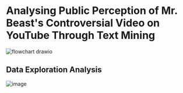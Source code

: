 # Analysing Public Perception of Mr. Beast's Controversial Video on YouTube Through Text Mining
![flowchart drawio](https://github.com/user-attachments/assets/e39a5ea1-d6d3-4892-b763-5d6756e0fc01)

## Data Exploration Analysis

![image](https://github.com/user-attachments/assets/5e0df8c9-e933-4275-9381-6ee531b547dd)

